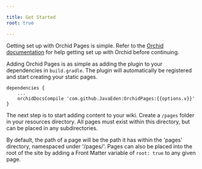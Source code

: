 ```yaml
---

title: Get Started
root: true

---
```


Getting set up with Orchid Pages is simple. Refer to the [Orchid documentation](#) for help getting set up with Orchid 
before continuing.

Adding Orchid Pages is as simple as adding the plugin to your dependencies in `build.gradle`. The plugin will 
automatically be registered and start creating your static pages.

```
dependencies {
    ...
    orchidDocsCompile 'com.github.JavaEden:OrchidPages:{{options.v}}'
}
```

The next step is to start adding content to your wiki. Create a `/pages` folder in your resources directory. All pages 
must exist within this directory, but can be placed in any subdirectories. 

By default, the path of a page will be the path it has within the 'pages' directory, namespaced under '/pages/'. Pages
can also be placed into the root of the site by adding a Front Matter variable of `root: true` to any given page.